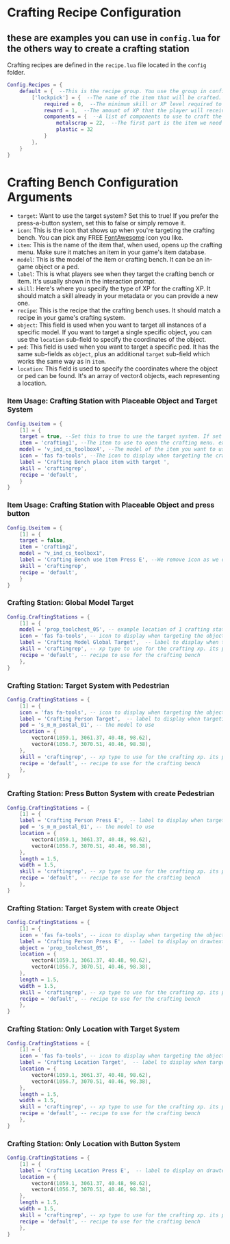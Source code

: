 # Crafting Recipe Configuration
## these are examples you can use in `config.lua` for the others way to create a crafting station

Crafting recipes are defined in the `recipe.lua` file located in the `config` folder.

```lua
Config.Recipes = {
    default = {  --This is the recipe group. You use the group in config.lua in recipe.
        ['lockpick'] = {  --The name of the item that will be crafted.
            required = 0,  --The minimum skill or XP level required to craft the item.
            reward = 1,  --The amount of XP that the player will receive for crafting the item.
            components = {  --A list of components to use to craft the item
                metalscrap = 22,  --The first part is the item we need to craft it and the second part if the amount
                plastic = 32
            }
        },
    }
}
```

# Crafting Bench Configuration Arguments

- `target`: Want to use the target system? Set this to true! If you prefer the press-a-button system, set this to false or simply remove it.
- `icon`: This is the icon that shows up when you're targeting the crafting bench. You can pick any FREE [FontAwesome](https://fontawesome.com/search?m=free&o=r) icon you like.
- `item`: This is the name of the item that, when used, opens up the crafting menu. Make sure it matches an item in your game's item database.
- `model`: This is the model of the item or crafting bench. It can be an in-game object or a ped.
- `label`: This is what players see when they target the crafting bench or item. It's usually shown in the interaction prompt.
- `skill`: Here's where you specify the type of XP for the crafting XP. It should match a skill already in your metadata or you can provide a new one.
- `recipe`: This is the recipe that the crafting bench uses. It should match a recipe in your game's crafting system.
- `object`: This field is used when you want to target all instances of a specific model. If you want to target a single specific object, you can use the `location` sub-field to specify the coordinates of the object.
- `ped`: This field is used when you want to target a specific ped. It has the same sub-fields as `object`, plus an additional `target` sub-field which works the same way as in `item`.
- `location`: This field is used to specify the coordinates where the object or ped can be found. It's an array of vector4 objects, each representing a location.

### Item Usage: Crafting Station with Placeable Object and Target System
```lua
Config.Useitem = {
    [1] = {
    target = true, --Set this to true to use the target system. If set to false or removed, the system will use the press a button system.
    item = 'crafting1', --The item to use to open the crafting menu. example crafting1, you need to add this to your items.lua to use this example item  
    model = 'v_ind_cs_toolbox4', --The model of the item you want to use
    icon = 'fas fa-tools', --The icon to display when targeting the crafting bench. 
    label = 'Crafting Bench place item with target ',
    skill = 'craftingrep',
    recipe = 'default',
    }
}
```

### Item Usage: Crafting Station with Placeable Object and press button
```lua
Config.Useitem = {
    [1] = {
    target = false,
    item = 'crafting2',
    model = "v_ind_cs_toolbox1",
    label = 'Crafting Bench use item Press E', --We remove icon as we dont need it, label is now used for the drawtext
    skill = 'craftingrep',
    recipe = 'default',
    }
}
```

### Crafting Station: Global Model Target
```lua
Config.CraftingStations = {
    [1] = {
    model = 'prop_toolchest_05', -- example location of 1 crafting station, vector3(-41.16, -1088.03, 25.42)
    icon = 'fas fa-tools', -- icon to display when targeting the object
    label = 'Crafting Model Global Target',  -- label to display when targeting the object
    skill = 'craftingrep', -- xp type to use for the crafting xp. its part of the metadata
    recipe = 'default', -- recipe to use for the crafting bench
    },
}
```

### Crafting Station: Target System with Pedestrian
```lua
Config.CraftingStations = {
    [1] = {
    icon = 'fas fa-tools', -- icon to display when targeting the object
    label = 'Crafting Person Target',  -- label to display when targeting the object
    ped = 's_m_m_postal_01', -- the model to use
    location = {
        vector4(1059.1, 3061.37, 40.48, 98.62),
        vector4(1056.7, 3070.51, 40.46, 98.38),
    },
    skill = 'craftingrep', -- xp type to use for the crafting xp. its part of the metadata
    recipe = 'default', -- recipe to use for the crafting bench
    },
}
```

### Crafting Station: Press Button System with create Pedestrian
```lua
Config.CraftingStations = {
    [1] = {
    label = 'Crafting Person Press E',  -- label to display when targeting the object
    ped = 's_m_m_postal_01', -- the model to use
    location = {
        vector4(1059.1, 3061.37, 40.48, 98.62),
        vector4(1056.7, 3070.51, 40.46, 98.38),
    },
    length = 1.5,
    width = 1.5,
    skill = 'craftingrep', -- xp type to use for the crafting xp. its part of the metadata
    recipe = 'default', -- recipe to use for the crafting bench
    },
}
```

### Crafting Station: Target System with create Object
```lua
Config.CraftingStations = {
    [1] = {
    icon = 'fas fa-tools', -- icon to display when targeting the object
    label = 'Crafting Person Press E',  -- label to display on drawtext
    object = 'prop_toolchest_05',
    location = {
        vector4(1059.1, 3061.37, 40.48, 98.62),
        vector4(1056.7, 3070.51, 40.46, 98.38),
    },
    length = 1.5,
    width = 1.5,
    skill = 'craftingrep', -- xp type to use for the crafting xp. its part of the metadata
    recipe = 'default', -- recipe to use for the crafting bench
    },
}
```

### Crafting Station: Only Location with Target System
```lua
Config.CraftingStations = {
    [1] = {
    icon = 'fas fa-tools', -- icon to display when targeting the object
    label = 'Crafting Location Target',  -- label to display when targeting the object
    location = {
        vector4(1059.1, 3061.37, 40.48, 98.62),
        vector4(1056.7, 3070.51, 40.46, 98.38),
    },
    length = 1.5,
    width = 1.5,
    skill = 'craftingrep', -- xp type to use for the crafting xp. its part of the metadata
    recipe = 'default', -- recipe to use for the crafting bench
    },
}
```

### Crafting Station: Only Location with Button System
```lua
Config.CraftingStations = {
    [1] = {
    label = 'Crafting Location Press E',  -- label to display on drawtext
    location = {
        vector4(1059.1, 3061.37, 40.48, 98.62),
        vector4(1056.7, 3070.51, 40.46, 98.38),
    },
    length = 1.5,
    width = 1.5,
    skill = 'craftingrep', -- xp type to use for the crafting xp. its part of the metadata
    recipe = 'default', -- recipe to use for the crafting bench
    },
}
```
